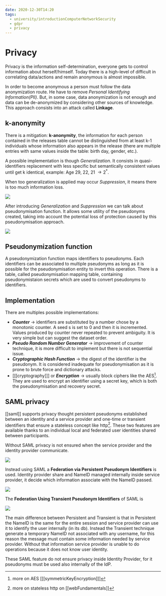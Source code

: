 ```yaml
---
date: 2020-12-30T14:20
tags:
  - university/introductionComputerNetworkSecurity
  - gdpr
  - privacy
---
```


# Privacy
Privacy is the information self-determination, everyone gets to control information about herself/himself. Today there is a high-level of difficult in correlating data/actions and remain anonymous is almost impossible.

In order to become anonymous a person must follow the data anonymization route. He have to remove *Personal Identifying Information(PII)*. But, in some case, data anonymization is not enough and data can be de-anonymized by considering other sources of knowledge. This approach consists into an attack called **Linkage**.

## k-anonymity
There is a mitigation: **k-anonymity**, the information for each person contained in the releases table cannot be distinguished from at least k-1 individuals whose information also appears in the release (there are multiple entries with same values inside the table: birth day, gender, etc.).

A possible implementation is though *Generalization*. It consists in quasi-identifiers replacement with less specific but semantically consistent values until get k identical, example: Age 29, 22, 21 $\to 2^*$.

When too generalization is applied may occur *Suppression*, it means there is too much information loss.

![](./static/generalization.png)

After introducing *Generalization* and *Suppression* we can talk about pseudonymisation function. It allows some utility of the pseudonyms created, taking into account the potential loss of protection caused by this pseudonymisation approach. 

![](./static/pseudonymisationFunction.png)

## Pseudonymization function
A pseudonymization function maps identifiers to pseudonyms. Each identifiers can be associated to multiple pseudonyms as long as it is possible for the pseudonymisation entity to invert this operation. There is a table, called pseudonymisation mapping table, containing pseudonymistaion secrets which are used to convert pseudonyms to identifiers.

## Implementation
There are multiples possible implementations:

* ***Counter*** → identifiers are substituted by a number chose by a monotonic counter. A seed s is set to 0 and then it is incremented. Values produced by counter never repeated to prevent ambiguity. It is very simple but can suggest the dataset order.
* ***Pseudo Random Number Generator*** → improvement of counter technique, it is more difficult to implement but there is not sequential issue. 
* ***Cryptographic Hash Function*** → the digest of the identifier is the pseudonym. It is considered inadequate for pseudonymisation as it is prone to brute force and dictionary attacks.
* [[[cryptography]]] or ***Encryption*** → usually block ciphers like the AES[^AES]. They are used to encrypt an identifier using a secret key, which is both the pseudonymisation and recovery secret.

## SAML privacy
[[saml]] supports privacy thought persistent pseudonyms established between an identity and a service provider and one-time or transient identifiers that ensure a stateless concept like http[^http]. These two features are available thanks to an individual local and federated user identities shared between participants.

Without SAML privacy is not ensured when the service provider and the identity provider communicate.

![](./static/privacySAML.png)

Instead using SAML a **Federation via Persistent Pseudonym Identifiers** is used. Identity provider share and NameID managed internally inside service provider, it decide which information associate with the NameID passed.

![](./static/privacySAML2.png)

The **Federation Using Transient Pseudonym Identifiers** of SAML is

![](./static/privacySAML3.png)

The main difference between Persistent and Transient is that in Persistent the NameID is the same for the entire session and service provider can use it to identify the user internally (in its db). Instead the Transient technique generate a temporary NameID not associated with any username, for this reason the message must contain some information needed by service provider. Without that information service provider is unable to do operations because it does not know user identity.

These SAML feature do not ensure privacy inside Identity Provider, for it pseudonyms must be used also internally of the IdP.

[^AES]: more on AES [[[symmetricKeyEncryption]]]
[^http]: more on stateless http on [[webFundamentals]]
